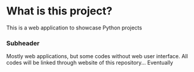 # What is this project?
This is a web application to showcase Python projects

### Subheader
Mostly web applications, but some codes without web user interface.
All codes will be linked through website of this repository... Eventually